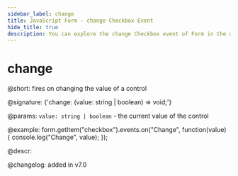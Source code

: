 ```yaml
---
sidebar_label: change
title: JavaScript Form - change Checkbox Event 
hide_title: true
description: You can explore the change Checkbox event of Form in the documentation of the DHTMLX JavaScript UI library. Browse developer guides and API reference, try out code examples and live demos, and download a free 30-day evaluation version of DHTMLX Suite 7.
---
```

 
# change

@short: fires on changing the value of a control

@signature: {'change: (value: string | boolean) => void;'}

@params:
`value: string | boolean` - the current value of the control

@example:
form.getItem("checkbox").events.on("Change", function(value) {
    console.log("Change", value);
});

@descr:

@changelog: added in v7.0

